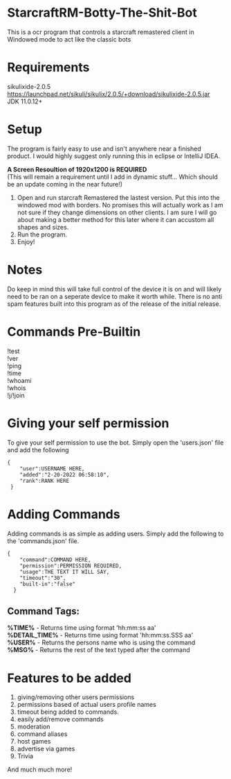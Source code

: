 # StarcraftRM-Botty-The-Shit-Bot
This is a ocr program that controls a starcraft remastered client in Windowed mode to act like the classic bots

# Requirements
sikulixide-2.0.5
https://launchpad.net/sikuli/sikulix/2.0.5/+download/sikulixide-2.0.5.jar  
JDK 11.0.12+

# Setup
The program is fairly easy to use and isn't anywhere near a finished product.
I would highly suggest only running this in eclipse or IntelliJ IDEA.    


**A Screen Resoultion of 1920x1200 is REQUIRED**  
(This will remain a requirement until I add in dynamic stuff... Which should be an update coming in the near future!)

1. Open and run starcraft Remastered the lastest version. Put this into the windowed mod with borders. No promises this will actually work as I am not sure if they change dimensions on other clients. I am sure I will go about making a better method for this later where it can accustom all shapes and sizes.
2. Run the program.
3. Enjoy!

# Notes
Do keep in mind this will take full control of the device it is on and will likely need to be ran on a seperate device to make it worth while.
There is no anti spam features built into this program as of the release of the initial release.


# Commands Pre-Builtin
!test  
!ver  
!ping  
!time  
!whoami  
!whois  
!j/!join

# Giving your self permission
To give your self permission to use the bot. Simply open the 'users.json' file and add the following
```
{
    "user":USERNAME HERE,
    "added":"2-20-2022 06:58:10",
    "rank":RANK HERE
 }
 ```
 
 # Adding Commands
 Adding commands is as simple as adding users. Simply add the following to the 'commands.json' file.
```
{
    "command":COMMAND HERE,
    "permission":PERMISSION REQUIRED,
    "usage":THE TEXT IT WILL SAY,
    "timeout":"30",
    "built-in":"false"
  }
  ```
  ## Command Tags:
  **%TIME%** - Returns time using format 'hh:mm:ss aa'  
  **%DETAIL_TIME%** - Returns time using format 'hh:mm:ss.SSS aa'  
  **%USER%** - Returns the persons name who is using the command  
  **%MSG%** - Returns the rest of the text typed after the command
  
  
  # Features to be added
  1. giving/removing other users permissions
  2. permissions based of actual users profile names
  3. timeout being added to commands.
  4. easily add/remove commands
  5. moderation
  6. command aliases
  7. host games
  8. advertise via games
  9. Trivia
  
  And much much more!
